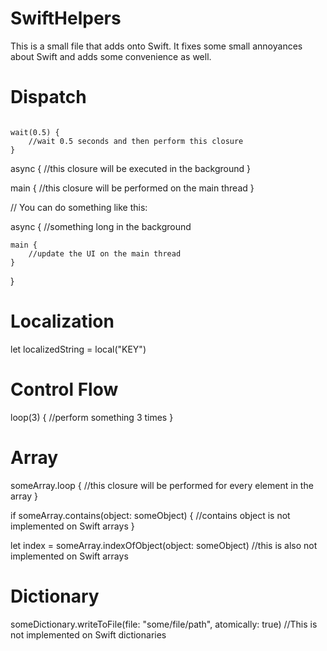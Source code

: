 SwiftHelpers
============

This is a small file that adds onto Swift. It fixes some small annoyances about Swift and adds some convenience as well. 


Dispatch
============
<p>
<code>
wait(0.5) {
    //wait 0.5 seconds and then perform this closure
}
</code>
</p>

async {
    //this closure will be executed in the background
}

main {
    //this closure will be performed on the main thread
}

// You can do something like this:

async {
    //something long in the background 

    main {
        //update the UI on the main thread
    }
}

Localization
============

let localizedString = local("KEY")

Control Flow
============

loop(3) {
    //perform something 3 times
}

Array
============

someArray.loop {
    //this closure will be performed for every element in the array
}

if someArray.contains(object: someObject) {
    //contains object is not implemented on Swift arrays
}

let index = someArray.indexOfObject(object: someObject)
//this is also not implemented on Swift arrays

Dictionary
============

someDictionary.writeToFile(file: "some/file/path", atomically: true)
//This is not implemented on Swift dictionaries